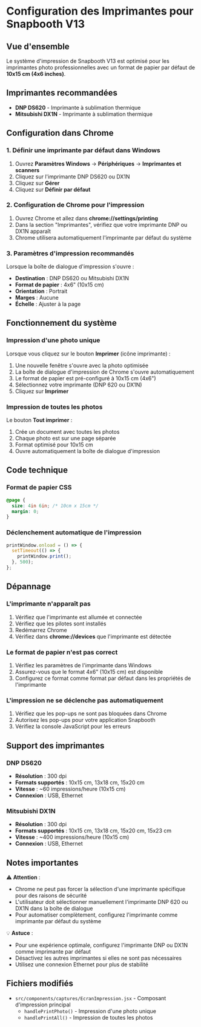 # Configuration des Imprimantes pour Snapbooth V13

## Vue d'ensemble

Le système d'impression de Snapbooth V13 est optimisé pour les imprimantes photo professionnelles avec un format de papier par défaut de **10x15 cm (4x6 inches)**.

## Imprimantes recommandées

- **DNP DS620** - Imprimante à sublimation thermique
- **Mitsubishi DX1N** - Imprimante à sublimation thermique

## Configuration dans Chrome

### 1. Définir une imprimante par défaut dans Windows

1. Ouvrez **Paramètres Windows** → **Périphériques** → **Imprimantes et scanners**
2. Cliquez sur l'imprimante DNP DS620 ou DX1N
3. Cliquez sur **Gérer**
4. Cliquez sur **Définir par défaut**

### 2. Configuration de Chrome pour l'impression

1. Ouvrez Chrome et allez dans **chrome://settings/printing**
2. Dans la section "Imprimantes", vérifiez que votre imprimante DNP ou DX1N apparaît
3. Chrome utilisera automatiquement l'imprimante par défaut du système

### 3. Paramètres d'impression recommandés

Lorsque la boîte de dialogue d'impression s'ouvre :

- **Destination** : DNP DS620 ou Mitsubishi DX1N
- **Format de papier** : 4x6" (10x15 cm)
- **Orientation** : Portrait
- **Marges** : Aucune
- **Échelle** : Ajuster à la page

## Fonctionnement du système

### Impression d'une photo unique

Lorsque vous cliquez sur le bouton **Imprimer** (icône imprimante) :

1. Une nouvelle fenêtre s'ouvre avec la photo optimisée
2. La boîte de dialogue d'impression de Chrome s'ouvre automatiquement
3. Le format de papier est pré-configuré à 10x15 cm (4x6")
4. Sélectionnez votre imprimante (DNP 620 ou DX1N)
5. Cliquez sur **Imprimer**

### Impression de toutes les photos

Le bouton **Tout imprimer** :

1. Crée un document avec toutes les photos
2. Chaque photo est sur une page séparée
3. Format optimisé pour 10x15 cm
4. Ouvre automatiquement la boîte de dialogue d'impression

## Code technique

### Format de papier CSS

```css
@page {
  size: 4in 6in; /* 10cm x 15cm */
  margin: 0;
}
```

### Déclenchement automatique de l'impression

```javascript
printWindow.onload = () => {
  setTimeout(() => {
    printWindow.print();
  }, 500);
};
```

## Dépannage

### L'imprimante n'apparaît pas

1. Vérifiez que l'imprimante est allumée et connectée
2. Vérifiez que les pilotes sont installés
3. Redémarrez Chrome
4. Vérifiez dans **chrome://devices** que l'imprimante est détectée

### Le format de papier n'est pas correct

1. Vérifiez les paramètres de l'imprimante dans Windows
2. Assurez-vous que le format 4x6" (10x15 cm) est disponible
3. Configurez ce format comme format par défaut dans les propriétés de l'imprimante

### L'impression ne se déclenche pas automatiquement

1. Vérifiez que les pop-ups ne sont pas bloquées dans Chrome
2. Autorisez les pop-ups pour votre application Snapbooth
3. Vérifiez la console JavaScript pour les erreurs

## Support des imprimantes

### DNP DS620

- **Résolution** : 300 dpi
- **Formats supportés** : 10x15 cm, 13x18 cm, 15x20 cm
- **Vitesse** : ~60 impressions/heure (10x15 cm)
- **Connexion** : USB, Ethernet

### Mitsubishi DX1N

- **Résolution** : 300 dpi
- **Formats supportés** : 10x15 cm, 13x18 cm, 15x20 cm, 15x23 cm
- **Vitesse** : ~400 impressions/heure (10x15 cm)
- **Connexion** : USB, Ethernet

## Notes importantes

⚠️ **Attention** : 
- Chrome ne peut pas forcer la sélection d'une imprimante spécifique pour des raisons de sécurité
- L'utilisateur doit sélectionner manuellement l'imprimante DNP 620 ou DX1N dans la boîte de dialogue
- Pour automatiser complètement, configurez l'imprimante comme imprimante par défaut du système

💡 **Astuce** :
- Pour une expérience optimale, configurez l'imprimante DNP ou DX1N comme imprimante par défaut
- Désactivez les autres imprimantes si elles ne sont pas nécessaires
- Utilisez une connexion Ethernet pour plus de stabilité

## Fichiers modifiés

- `src/components/captures/EcranImpression.jsx` - Composant d'impression principal
  - `handlePrintPhoto()` - Impression d'une photo unique
  - `handlePrintAll()` - Impression de toutes les photos
